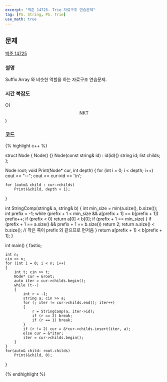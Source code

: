 ```yaml
---
excerpt: "백준 14725. Trie 자료구조 연습문제"
tag: [PS. String, PS. Trie]
use_math: true
---
```


## 문제

[백준 14725](https://www.acmicpc.net/problem/14725)

### 설명

Suffix Array 와 비슷한 역할을 하는 자료구조 연습문제.


### 시간 복잡도

O($$\mathrm{N}\mathrm{K}\mathrm{T}$$)



### 코드

{% highlight c++ %}

struct Node
{
	Node() {}
	Node(const string& id) : id(id){}
	string id;
	list<Node> childs;
};

Node root;
void Print(Node* cur, int depth)
{
	for (int i = 0; i < depth; i++) cout << "--";
	cout << cur->id << '\n';

	for (auto& child : cur->childs)
		Print(&child, depth + 1);
}

int StringComp(string& a, string& b)
{
	int min_size = min(a.size(), b.size());
	int prefix = -1;
	while (prefix + 1 < min_size && a[prefix + 1] == b[prefix + 1]) prefix++;
	if (prefix < 0) return a[0] < b[0];
	if (prefix + 1 == min_size)
	{
		if (prefix + 1 == a.size() && prefix + 1 == b.size()) return 2;
		return a.size() < b.size(); // 작은 쪽이 prefix 와 같으므로 먼저옴
	}
	return a[prefix + 1] < b[prefix + 1];
}

int main()
{
	fastio;

	int n;
	cin >> n;
	for (int i = 0; i < n; i++)
	{
		int t; cin >> t;
		Node* cur = &root;
		auto iter = cur->childs.begin();
		while (t--)
		{
			int r = -1;
			string a; cin >> a;
			for (; iter != cur->childs.end(); iter++)
			{
				r = StringComp(a, iter->id);
				if (r == 2) break;
				if (r == 1) break;
			}
			if (r != 2) cur = &*cur->childs.insert(iter, a);
			else cur = &*iter;
			iter = cur->childs.begin();
		}
	}
	for(auto& child: root.childs)
		Print(&child, 0);
}

{% endhighlight %}



